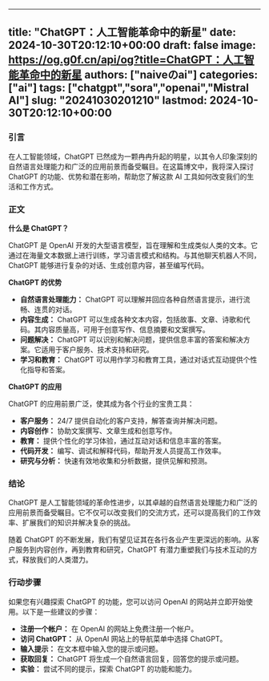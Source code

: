 
---
title: "ChatGPT：人工智能革命中的新星"
date: 2024-10-30T20:12:10+00:00
draft: false
image: https://og.g0f.cn/api/og?title=ChatGPT：人工智能革命中的新星
authors: ["naiveのai"]
categories: ["ai"]
tags: ["chatgpt","sora","openai","Mistral AI"]
slug: "20241030201210"
lastmod: 2024-10-30T20:12:10+00:00
---
### 引言

在人工智能领域，ChatGPT 已然成为一颗冉冉升起的明星，以其令人印象深刻的自然语言处理能力和广泛的应用前景而备受瞩目。在这篇博文中，我将深入探讨 ChatGPT 的功能、优势和潜在影响，帮助您了解这款 AI 工具如何改变我们的生活和工作方式。

### 正文

**什么是 ChatGPT？**

ChatGPT 是 OpenAI 开发的大型语言模型，旨在理解和生成类似人类的文本。它通过在海量文本数据上进行训练，学习语言模式和结构。与其他聊天机器人不同，ChatGPT 能够进行复杂的对话、生成创意内容，甚至编写代码。

**ChatGPT 的优势**

* **自然语言处理能力：** ChatGPT 可以理解并回应各种自然语言提示，进行流畅、连贯的对话。
* **内容生成：** ChatGPT 可以生成各种文本内容，包括故事、文章、诗歌和代码。其内容质量高，可用于创意写作、信息摘要和文案撰写。
* **问题解决：** ChatGPT 可以识别和解决问题，提供信息丰富的答案和解决方案。它适用于客户服务、技术支持和研究。
* **学习和教育：** ChatGPT 可以用作学习和教育工具，通过对话式互动提供个性化指导和答案。

**ChatGPT 的应用**

ChatGPT 的应用前景广泛，使其成为各个行业的宝贵工具：

* **客户服务：** 24/7 提供自动化的客户支持，解答查询并解决问题。
* **内容创作：** 协助文案撰写、文章生成和创意写作。
* **教育：** 提供个性化的学习体验，通过互动对话和信息丰富的答案。
* **代码开发：** 编写、调试和解释代码，帮助开发人员提高工作效率。
* **研究与分析：** 快速有效地收集和分析数据，提供见解和预测。

### 结论

ChatGPT 是人工智能领域的革命性进步，以其卓越的自然语言处理能力和广泛的应用前景而备受瞩目。它不仅可以改变我们的交流方式，还可以提高我们的工作效率、扩展我们的知识并解决复杂的挑战。

随着 ChatGPT 的不断发展，我们有望见证其在各行各业产生更深远的影响。从客户服务到内容创作，再到教育和研究，ChatGPT 有潜力重塑我们与技术互动的方式，释放我们的人类潜力。

### 行动步骤

如果您有兴趣探索 ChatGPT 的功能，您可以访问 OpenAI 的网站并立即开始使用。以下是一些建议的步骤：

* **注册一个帐户：** 在 OpenAI 的网站上免费注册一个帐户。
* **访问 ChatGPT：** 从 OpenAI 网站上的导航菜单中选择 ChatGPT。
* **输入提示：** 在文本框中输入您的提示或问题。
* **获取回复：** ChatGPT 将生成一个自然语言回复，回答您的提示或问题。
* **实验：** 尝试不同的提示，探索 ChatGPT 的功能和能力。